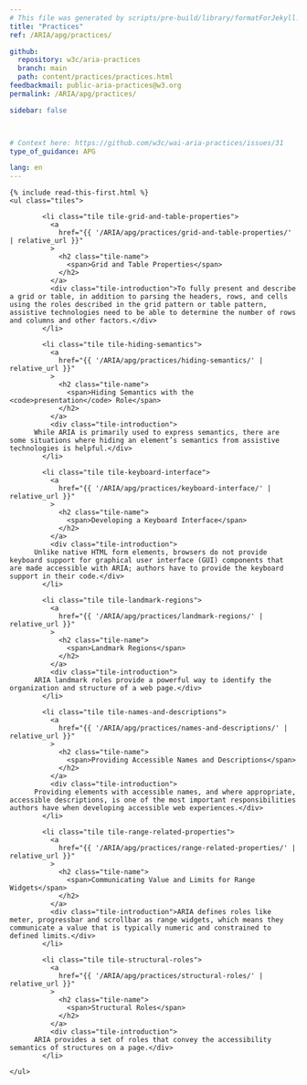 ```yaml
---
# This file was generated by scripts/pre-build/library/formatForJekyll.js
title: "Practices"
ref: /ARIA/apg/practices/

github:
  repository: w3c/aria-practices
  branch: main
  path: content/practices/practices.html
feedbackmail: public-aria-practices@w3.org
permalink: /ARIA/apg/practices/

sidebar: false



# Context here: https://github.com/w3c/wai-aria-practices/issues/31
type_of_guidance: APG

lang: en
---
```



<link 
  rel="stylesheet"
  href="{{ '/content-assets/wai-aria-practices/styles.css' | relative_url }}"
>
<!-- Code highlighting styles -->
<link 
  rel="stylesheet"
  href="{{ '/ARIA/apg/shared/css/github.css' | relative_url }}"
>


<script>
    const parentPage = window.location.pathname.match(
      /\/(patterns|practices)\//
    )?.[1];
    if (parentPage) {
      const parentHref = 'a[href*="' + parentPage + '"]';
      document.querySelector(parentHref).classList.add('active');
    }
  </script>
<div>

    {% include read-this-first.html %}
    <ul class="tiles">
      
            <li class="tile tile-grid-and-table-properties">
              <a 
                href="{{ '/ARIA/apg/practices/grid-and-table-properties/' | relative_url }}"
              >
                <h2 class="tile-name">
                  <span>Grid and Table Properties</span>
                </h2>
              </a>
              <div class="tile-introduction">To fully present and describe a grid or table, in addition to parsing the headers, rows, and cells using the roles described in the grid pattern or table pattern, assistive technologies need to be able to determine the number of rows and columns and other factors.</div>
            </li>
           
            <li class="tile tile-hiding-semantics">
              <a 
                href="{{ '/ARIA/apg/practices/hiding-semantics/' | relative_url }}"
              >
                <h2 class="tile-name">
                  <span>Hiding Semantics with the <code>presentation</code> Role</span>
                </h2>
              </a>
              <div class="tile-introduction">
          While ARIA is primarily used to express semantics, there are some situations where hiding an element’s semantics from assistive technologies is helpful.</div>
            </li>
           
            <li class="tile tile-keyboard-interface">
              <a 
                href="{{ '/ARIA/apg/practices/keyboard-interface/' | relative_url }}"
              >
                <h2 class="tile-name">
                  <span>Developing a Keyboard Interface</span>
                </h2>
              </a>
              <div class="tile-introduction">
          Unlike native HTML form elements, browsers do not provide keyboard support for graphical user interface (GUI) components that are made accessible with ARIA; authors have to provide the keyboard support in their code.</div>
            </li>
           
            <li class="tile tile-landmark-regions">
              <a 
                href="{{ '/ARIA/apg/practices/landmark-regions/' | relative_url }}"
              >
                <h2 class="tile-name">
                  <span>Landmark Regions</span>
                </h2>
              </a>
              <div class="tile-introduction">
          ARIA landmark roles provide a powerful way to identify the organization and structure of a web page.</div>
            </li>
           
            <li class="tile tile-names-and-descriptions">
              <a 
                href="{{ '/ARIA/apg/practices/names-and-descriptions/' | relative_url }}"
              >
                <h2 class="tile-name">
                  <span>Providing Accessible Names and Descriptions</span>
                </h2>
              </a>
              <div class="tile-introduction">
          Providing elements with accessible names, and where appropriate, accessible descriptions, is one of the most important responsibilities authors have when developing accessible web experiences.</div>
            </li>
           
            <li class="tile tile-range-related-properties">
              <a 
                href="{{ '/ARIA/apg/practices/range-related-properties/' | relative_url }}"
              >
                <h2 class="tile-name">
                  <span>Communicating Value and Limits for Range Widgets</span>
                </h2>
              </a>
              <div class="tile-introduction">ARIA defines roles like meter, progressbar and scrollbar as range widgets, which means they communicate a value that is typically numeric and constrained to defined limits.</div>
            </li>
           
            <li class="tile tile-structural-roles">
              <a 
                href="{{ '/ARIA/apg/practices/structural-roles/' | relative_url }}"
              >
                <h2 class="tile-name">
                  <span>Structural Roles</span>
                </h2>
              </a>
              <div class="tile-introduction">
          ARIA provides a set of roles that convey the accessibility semantics of structures on a page.</div>
            </li>
          
    </ul>
  
</div>
<script 
  src="{{ '/ARIA/apg/shared/js/skipto.js' | relative_url }}"
></script>
